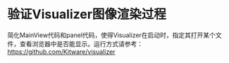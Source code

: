 # 验证Visualizer图像渲染过程
简化MainView代码和panel代码，使得Visualizer在启动时，指定其打开某个文件，查看浏览器中是否能显示。运行方式请参考：https://github.com/Kitware/visualizer
